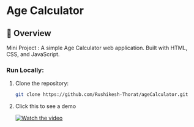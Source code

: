﻿# Age Calculator

## 🚀 Overview
Mini Project : 
A simple Age Calculator web application. Built with HTML, CSS, and JavaScript.

### Run Locally:
1. Clone the repository:
   ```sh
   git clone https://github.com/Rushikesh-Thorat/ageCalculator.git

2. Click this to see a demo

   [![Watch the video](https://img.youtube.com/vi/bJfkyjT2JaM/0.jpg)](https://www.youtube.com/watch?v=bJfkyjT2JaM)
